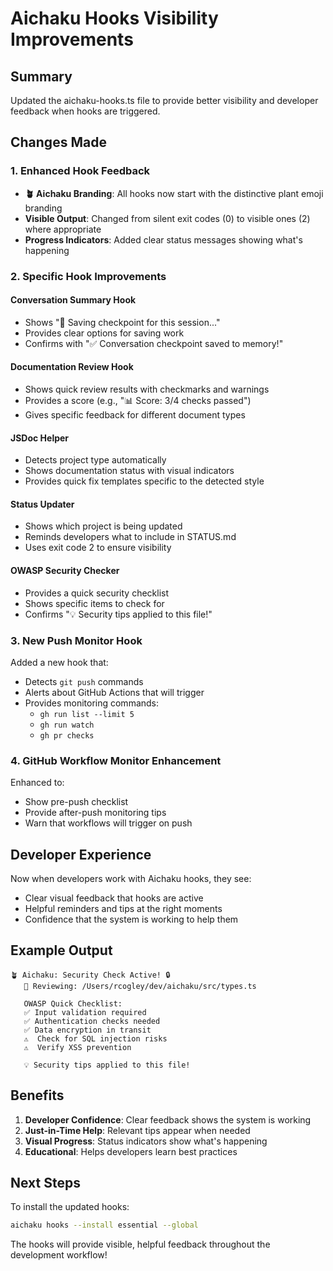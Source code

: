 # Aichaku Hooks Visibility Improvements

## Summary

Updated the aichaku-hooks.ts file to provide better visibility and developer feedback when hooks are triggered.

## Changes Made

### 1. Enhanced Hook Feedback

- **🪴 Aichaku Branding**: All hooks now start with the distinctive plant emoji branding
- **Visible Output**: Changed from silent exit codes (0) to visible ones (2) where appropriate
- **Progress Indicators**: Added clear status messages showing what's happening

### 2. Specific Hook Improvements

#### Conversation Summary Hook
- Shows "💾 Saving checkpoint for this session..."
- Provides clear options for saving work
- Confirms with "✅ Conversation checkpoint saved to memory!"

#### Documentation Review Hook
- Shows quick review results with checkmarks and warnings
- Provides a score (e.g., "📊 Score: 3/4 checks passed")
- Gives specific feedback for different document types

#### JSDoc Helper
- Detects project type automatically
- Shows documentation status with visual indicators
- Provides quick fix templates specific to the detected style

#### Status Updater
- Shows which project is being updated
- Reminds developers what to include in STATUS.md
- Uses exit code 2 to ensure visibility

#### OWASP Security Checker
- Provides a quick security checklist
- Shows specific items to check for
- Confirms "💡 Security tips applied to this file!"

### 3. New Push Monitor Hook

Added a new hook that:
- Detects `git push` commands
- Alerts about GitHub Actions that will trigger
- Provides monitoring commands:
  - `gh run list --limit 5`
  - `gh run watch`
  - `gh pr checks`

### 4. GitHub Workflow Monitor Enhancement

Enhanced to:
- Show pre-push checklist
- Provide after-push monitoring tips
- Warn that workflows will trigger on push

## Developer Experience

Now when developers work with Aichaku hooks, they see:
- Clear visual feedback that hooks are active
- Helpful reminders and tips at the right moments
- Confidence that the system is working to help them

## Example Output

```
🪴 Aichaku: Security Check Active! 🔒
   📝 Reviewing: /Users/rcogley/dev/aichaku/src/types.ts

   OWASP Quick Checklist:
   ✅ Input validation required
   ✅ Authentication checks needed
   ✅ Data encryption in transit
   ⚠️  Check for SQL injection risks
   ⚠️  Verify XSS prevention

   💡 Security tips applied to this file!
```

## Benefits

1. **Developer Confidence**: Clear feedback shows the system is working
2. **Just-in-Time Help**: Relevant tips appear when needed
3. **Visual Progress**: Status indicators show what's happening
4. **Educational**: Helps developers learn best practices

## Next Steps

To install the updated hooks:
```bash
aichaku hooks --install essential --global
```

The hooks will provide visible, helpful feedback throughout the development workflow!